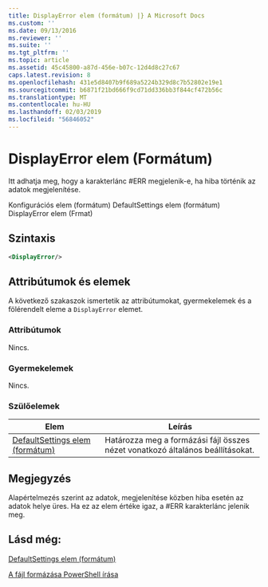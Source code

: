 ```yaml
---
title: DisplayError elem (formátum) |} A Microsoft Docs
ms.custom: ''
ms.date: 09/13/2016
ms.reviewer: ''
ms.suite: ''
ms.tgt_pltfrm: ''
ms.topic: article
ms.assetid: 45c45800-a87d-456e-b07c-12d4d8c27c67
caps.latest.revision: 8
ms.openlocfilehash: 431e5d8407b9f689a5224b329d8c7b52802e19e1
ms.sourcegitcommit: b6871f21bd666f9cd71dd336bb3f844cf472b56c
ms.translationtype: MT
ms.contentlocale: hu-HU
ms.lasthandoff: 02/03/2019
ms.locfileid: "56846052"
---
```

# <a name="displayerror-element-format"></a>DisplayError elem (Formátum)

Itt adhatja meg, hogy a karakterlánc #ERR megjelenik-e, ha hiba történik az adatok megjelenítése.

Konfigurációs elem (formátum) DefaultSettings elem (formátum) DisplayError elem (Frmat)

## <a name="syntax"></a>Szintaxis

```xml
<DisplayError/>
```

## <a name="attributes-and-elements"></a>Attribútumok és elemek

A következő szakaszok ismertetik az attribútumokat, gyermekelemek és a fölérendelt eleme a `DisplayError` elemet.

### <a name="attributes"></a>Attribútumok

Nincs.

### <a name="child-elements"></a>Gyermekelemek

Nincs.

### <a name="parent-elements"></a>Szülőelemek

|Elem|Leírás|
|-------------|-----------------|
|[DefaultSettings elem (formátum)](./defaultsettings-element-format.md)|Határozza meg a formázási fájl összes nézet vonatkozó általános beállításokat.|

## <a name="remarks"></a>Megjegyzés

Alapértelmezés szerint az adatok, megjelenítése közben hiba esetén az adatok helye üres. Ha ez az elem értéke igaz, a #ERR karakterlánc jelenik meg.

## <a name="see-also"></a>Lásd még:

[DefaultSettings elem (formátum)](./defaultsettings-element-format.md)

[A fájl formázása PowerShell írása](./writing-a-powershell-formatting-file.md)
